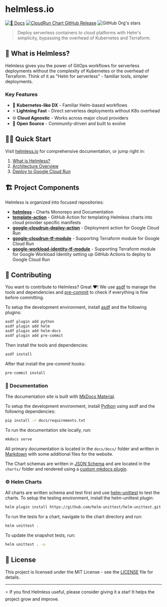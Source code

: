 # helmless.io

[![📜 Docs](https://github.com/helmless/helmless/actions/workflows/deploy-docs.yaml/badge.svg)](https://helmless.io)
[![CloudRun Chart GitHub Release](https://img.shields.io/github/v/release/helmless/helmless?include_prereleases&label=google-cloudrun-service&color=blue)](https://github.com/helmless/google-cloudrun-chart/)
![GitHub Org's stars](https://img.shields.io/github/stars/helmless)

> Deploy serverless containers to cloud platforms with Helm's simplicity, bypassing the overhead of Kubernetes and Terraform.

## 🚀 What is Helmless?

Helmless gives you the power of GitOps workflows for serverless deployments without the complexity of Kubernetes or the overhead of Terraform. Think of it as "Helm for serverless" - familiar tools, simpler deployments.

### Key Features

- 🎯 **Kubernetes-like DX** - Familiar Helm-based workflows
- ⚡ **Lightning Fast** - Direct serverless deployments without K8s overhead
- 🌐 **Cloud Agnostic** - Works across major cloud providers
- 🤝 **Open Source** - Community-driven and built to evolve

## 🏃‍♂️ Quick Start

Visit [helmless.io](https://helmless.io) for comprehensive documentation, or jump right in:

1. [What is Helmless?](https://helmless.io/docs/what-is-helmless/)
2. [Architecture Overview](https://helmless.io/docs/architecture/)
3. [Deploy to Google Cloud Run](https://helmless.io/docs/cloudrun/)

## 🏗️ Project Components

Helmless is organized into focused repositories:

- **[helmless](https://github.com/helmless/helmless)** - Charts Monorepo and Documentation
- **[template-action](https://github.com/helmless/template-action)** - GitHub Action for templating Helmless charts into cloud provider specific manifests
- **[google-cloudrun-deploy-action](https://github.com/helmless/google-cloudrun-deploy-action)** - Deployment action for Google Cloud Run
- **[google-cloudrun-tf-module](https://github.com/helmless/google-cloudrun-tf-module)** - Supporting Terraform module for Google Cloud Run
- **[google-workload-identity-tf-module](https://github.com/helmless/google-workload-identity-tf-module)** - Supporting Terraform module for Google Workload Identity setting up GitHub Actions to deploy to Google Cloud Run

## 🤝 Contributing

You want to contribute to Helmless? Great ❤️!
We use [asdf](https://asdf-vm.com/) to manage the tools and dependencies and [pre-commit](https://pre-commit.com/) to check if everything is fine before committing.

To setup the development environment, install [asdf](https://asdf-vm.com/) and the following plugins:

```sh
asdf plugin add python
asdf plugin add helm
asdf plugin add helm-docs
asdf plugin add pre-commit
```

Then install the tools and dependencies:

```sh
asdf install
```

After that install the pre-commit hooks:

```sh
pre-commit install
```

### 📜 Documentation

The documentation site is built with [MkDocs Material](https://squidfunk.github.io/mkdocs-material/).

To setup the development environment, install [Python](https://www.python.org/) using asdf and the following dependencies:

```sh
pip install -r docs/requirements.txt
```

To run the documentation site locally, run:

```sh
mkdocs serve
```

All primary documentation is located in the `docs/docs/` folder and written in [Markdown](https://www.markdownguide.org/) with some additional files for the website.

The Chart schemas are written in [JSON Schema](https://json-schema.org/) and are located in the `charts/` folder and rendered using a [custom mkdocs plugin](docs/_hooks/schema_renderer.py).

### ⚙️ Helm Charts

All charts are written schema and test first and use [helm-unittest](https://github.com/helm-unittest/helm-unittest) to test the charts. To setup the testing environment, install the helm-unittest plugin:

```sh
helm plugin install https://github.com/helm-unittest/helm-unittest.git
```

To run the tests for a chart, navigate to the chart directory and run:

```sh
helm unittest .
```

To update the snapshot tests, run:

```sh
helm unittest . -u
```

## 📝 License

This project is licensed under the MIT License - see the [LICENSE](LICENSE) file for details.

---

⭐ If you find Helmless useful, please consider giving it a star! It helps the project grow and improve.
